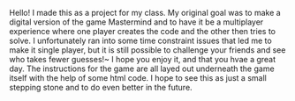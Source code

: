 Hello!
I made this as a project for my class. My original goal was to make a digital version of the game Mastermind and to have it be a multiplayer experience where one player creates the code and the other then tries to solve. I unfortunately ran into some time constraint issues that led me to make it single player, but it is still possible to challenge your friends and see who takes fewer guesses!~
I hope you enjoy it, and that you hvae a great day.
The instructions for the game are all layed out underneath the game itself with the help of some html code. 
I hope to see this as just a small stepping stone and to do even better in the future.
